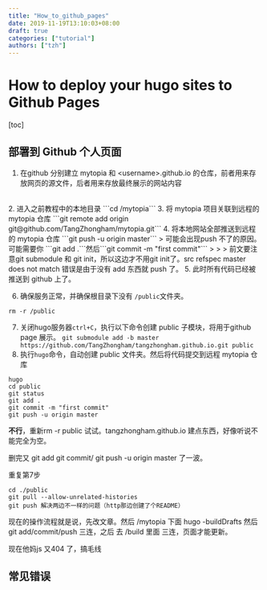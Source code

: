 ```yaml
---
title: "How_to_github_pages"
date: 2019-11-19T13:10:03+08:00
draft: true
categories: ["tutorial"]
authors: ["tzh"]
---
```


# How to deploy your hugo sites to Github Pages

[toc]

## 部署到 Github 个人页面 

1. 在github 分别建立 mytopia 和 \<username\>.github.io 的仓库，前者用来存放网页的源文件，后者用来存放最终展示的网站内容
</br>
2. 进入之前教程中的本地目录
```cd /mytopia```
3. 将 mytopia 项目关联到远程的 mytopia 仓库
```git remote add origin git@github.com/TangZhongham/mytopia.git```
4. 将本地网站全部推送到远程的 mytopia 仓库
```git push -u origin master```
> 可能会出现push 不了的原因。可能需要你 ```git add .```然后```git commit -m "first commit"``` 
>
> > 前文要注意git submodule 和 git init，所以这边才不用git init了。src refspec master does not match 错误是由于没有 add 东西就 push 了。
5. 此时所有代码已经被推送到 github 上了。

6. 确保服务正常，并确保根目录下没有 ```/public```文件夹。
```shell
rm -r /public
```
7. 关闭hugo服务器```ctrl+C```，执行以下命令创建 public 子模块，将用于github page 展示。
```git submodule add -b master  https://github.com/TangZhongham/tangzhongham.github.io.git public```
8. 执行```hugo```命令，自动创建 public 文件夹。然后将代码提交到远程 mytopia 仓库
```shell
hugo
cd public
git status
git add .
git commit -m "first commit"
git push -u origin master
```



**不行**，重新rm -r public 试试。tangzhongham.github.io 建点东西，好像听说不能完全为空。

删完又 git add git commit/ git push -u origin master 了一波。

重复第7步
```
cd ./public
git pull --allow-unrelated-histories
git push 解决两边不一样的问题（http那边创建了个README）
```



现在的操作流程就是说，先改文章。然后 /mytopia 下面 hugo -buildDrafts 然后 git add/commit/push 三连，之后 去 /build 里面 三连，页面才能更新。

现在他妈js 又404 了，搞毛线


## 常见错误